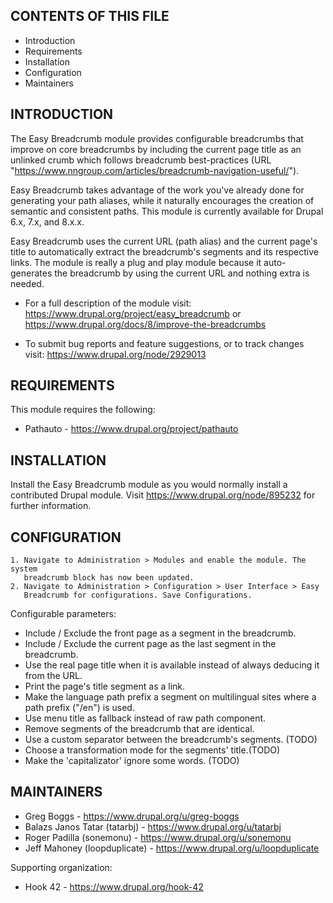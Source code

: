 CONTENTS OF THIS FILE
---------------------

 * Introduction
 * Requirements
 * Installation
 * Configuration
 * Maintainers


INTRODUCTION
------------

The Easy Breadcrumb module provides configurable breadcrumbs that improve on
core breadcrumbs by including the current page title as an unlinked crumb which
follows breadcrumb best-practices
(URL "https://www.nngroup.com/articles/breadcrumb-navigation-useful/").

Easy Breadcrumb takes advantage of the work you've already done for generating
your path aliases, while it naturally encourages the creation of semantic
and consistent paths. This module is currently available for Drupal 6.x, 7.x,
and 8.x.x.

Easy Breadcrumb uses the current URL (path alias) and the current page's title
to automatically extract the breadcrumb's segments and its respective links.
The module is really a plug and play module because it auto-generates the
breadcrumb by using the current URL and nothing extra is needed.

 * For a full description of the module visit:
   https://www.drupal.org/project/easy_breadcrumb
   or
   https://www.drupal.org/docs/8/improve-the-breadcrumbs

 * To submit bug reports and feature suggestions, or to track changes visit:
   https://www.drupal.org/node/2929013


REQUIREMENTS
------------

This module requires the following:

 * Pathauto - https://www.drupal.org/project/pathauto


INSTALLATION
------------

Install the Easy Breadcrumb module as you would normally install a contributed
Drupal module. Visit https://www.drupal.org/node/895232 for further
information.


CONFIGURATION
-------------

    1. Navigate to Administration > Modules and enable the module. The system
       breadcrumb block has now been updated.
    2. Navigate to Administration > Configuration > User Interface > Easy
       Breadcrumb for configurations. Save Configurations.

Configurable parameters:
 * Include / Exclude the front page as a segment in the breadcrumb.
 * Include / Exclude the current page as the last segment in the breadcrumb.
 * Use the real page title when it is available instead of always deducing it
   from the URL.
 * Print the page's title segment as a link.
 * Make the language path prefix a segment on multilingual sites where a path
   prefix ("/en") is used.
 * Use menu title as fallback instead of raw path component.
 * Remove segments of the breadcrumb that are identical.
 * Use a custom separator between the breadcrumb's segments. (TODO)
 * Choose a transformation mode for the segments' title.(TODO)
 * Make the 'capitalizator' ignore some words. (TODO)


MAINTAINERS
-----------

 * Greg Boggs - https://www.drupal.org/u/greg-boggs
 * Balazs Janos Tatar (tatarbj) - https://www.drupal.org/u/tatarbj
 * Roger Padilla (sonemonu) - https://www.drupal.org/u/sonemonu
 * Jeff Mahoney (loopduplicate) - https://www.drupal.org/u/loopduplicate

Supporting organization:

 * Hook 42 - https://www.drupal.org/hook-42

